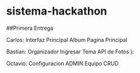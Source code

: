 # sistema-hackathon

##Primera Entrega

Carlos:
Interfaz Principal 
Album Pagina Principal

Bastian: 
Organizador Ingresar Tema
API de Fotos	 ):

Octavio:
Configuracion ADMIN 
Equipo CRUD
